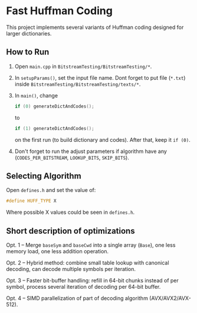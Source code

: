 # Fast Huffman Coding

This project implements several variants of Huffman coding designed for larger dictionaries.

## How to Run
1. Open `main.cpp` in `BitstreamTesting/BitstreamTesting/*`.

2. In `setupParams()`, set the input file name.
   Dont forget to put file (`*.txt`) inside `BitstreamTesting/BitstreamTesting/texts/*`.

3. In `main()`, change  
   ```cpp
   if (0) generateDictAndCodes();
   ```
   to
   ```cpp
   if (1) generateDictAndCodes();
   ```
   on the first run (to build dictionary and codes).
   After that, keep it `if (0)`.
   
4. Don't forget to run the adjust parameters if algorithm have any (`CODES_PER_BITSTREAM`, `LOOKUP_BITS`, `SKIP_BITS`).

## Selecting Algorithm

Open `defines.h` and set the value of:

```cpp
#define HUFF_TYPE X
```

Where possible X values could be seen in `defines.h`.

## Short description of optimizations

Opt. 1 – Merge `baseSym` and `baseCwd` into a single array (`Base`), one less memory load, one less addition operation.

Opt. 2 – Hybrid method: combine small table lookup with canonical decoding, can decode multiple symbols per iteration.

Opt. 3 – Faster bit-buffer handling: refill in 64-bit chunks instead of per symbol, process several iteration of decoding per 64-bit buffer.

Opt. 4 – SIMD parallelization of part of decoding algorithm (AVX/AVX2/AVX-512).
